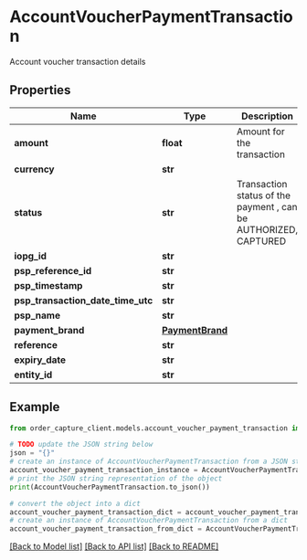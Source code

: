 # AccountVoucherPaymentTransaction

Account voucher transaction details

## Properties

Name | Type | Description | Notes
------------ | ------------- | ------------- | -------------
**amount** | **float** | Amount for the transaction | [optional] 
**currency** | **str** |  | [optional] 
**status** | **str** |  Transaction status of the payment , can be AUTHORIZED, CAPTURED  | [optional] 
**iopg_id** | **str** |  | [optional] 
**psp_reference_id** | **str** |  | [optional] 
**psp_timestamp** | **str** |  | [optional] 
**psp_transaction_date_time_utc** | **str** |  | [optional] 
**psp_name** | **str** |  | [optional] 
**payment_brand** | [**PaymentBrand**](PaymentBrand.md) |  | [optional] 
**reference** | **str** |  | [optional] 
**expiry_date** | **str** |  | [optional] 
**entity_id** | **str** |  | [optional] 

## Example

```python
from order_capture_client.models.account_voucher_payment_transaction import AccountVoucherPaymentTransaction

# TODO update the JSON string below
json = "{}"
# create an instance of AccountVoucherPaymentTransaction from a JSON string
account_voucher_payment_transaction_instance = AccountVoucherPaymentTransaction.from_json(json)
# print the JSON string representation of the object
print(AccountVoucherPaymentTransaction.to_json())

# convert the object into a dict
account_voucher_payment_transaction_dict = account_voucher_payment_transaction_instance.to_dict()
# create an instance of AccountVoucherPaymentTransaction from a dict
account_voucher_payment_transaction_from_dict = AccountVoucherPaymentTransaction.from_dict(account_voucher_payment_transaction_dict)
```
[[Back to Model list]](../README.md#documentation-for-models) [[Back to API list]](../README.md#documentation-for-api-endpoints) [[Back to README]](../README.md)


